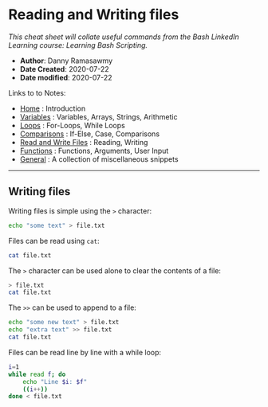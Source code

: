 # Reading and Writing files
*This cheat sheet will collate useful commands from the Bash LinkedIn Learning course: Learning Bash Scripting.*

- **Author**: Danny Ramasawmy
- **Date Created**: 2020-07-22
- **Date modified**: 2020-07-22

Links to to Notes:
- [Home](./bash_notes) : Introduction  
- [Variables](./bash_notes_variables) : Variables, Arrays, Strings, Arithmetic  
- [Loops](./bash_notes_loops) : For-Loops, While Loops
- [Comparisons](./bash_notes_comparisons) : If-Else, Case, Comparisons
- [Read and Write Files](./bash_notes_rw_files) : Reading, Writing
- [Functions](./bash_notes_functions) : Functions, Arguments, User Input
- [General](./bash_notes_general) : A collection of miscellaneous snippets

-----------
## Writing files
Writing files is simple using the `>` character:
```bash
echo "some text" > file.txt
```
Files can be read using `cat`:
```bash
cat file.txt
```
The `>` character can be used alone to clear the contents of a file:
```bash
> file.txt
cat file.txt
```
The `>>` can be used to append to a file:
```bash
echo "some new text" > file.txt
echo "extra text" >> file.txt
cat file.txt
```
Files can be read line by line with a while loop:
```bash
i=1
while read f; do
	echo "Line $i: $f"
	((i++))
done < file.txt
```